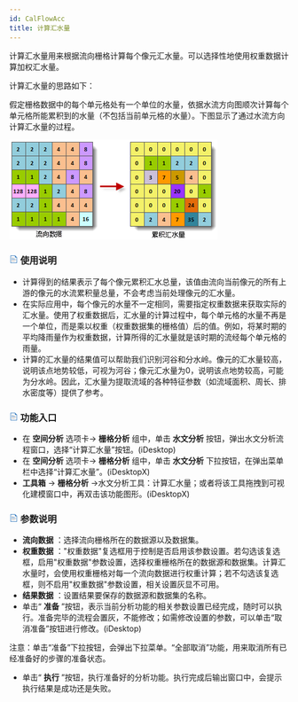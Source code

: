 ```yaml
---
id: CalFlowAcc
title: 计算汇水量
---
```

计算汇水量用来根据流向栅格计算每个像元汇水量。可以选择性地使用权重数据计算加权汇水量。

计算汇水量的思路如下：

假定栅格数据中的每个单元格处有一个单位的水量，依据水流方向图顺次计算每个单元格所能累积到的水量（不包括当前单元格的水量）。下图显示了通过水流方向计算汇水量的过程。

![](img/FlowAcc1.png)  

  
### ![](../img/read.gif) 使用说明

  * 计算得到的结果表示了每个像元累积汇水总量，该值由流向当前像元的所有上游的像元的水流累积量总量，不会考虑当前处理像元的汇水量。
  * 在实际应用中，每个像元的水量不一定相同，需要指定权重数据来获取实际的汇水量。使用了权重数据后，汇水量的计算过程中，每个单元格的水量不再是一个单位，而是乘以权重（权重数据集的栅格值）后的值。例如，将某时期的平均降雨量作为权重数据，计算所得的汇水量就是该时期的流经每个单元格的雨量。 
  * 计算的汇水量的结果值可以帮助我们识别河谷和分水岭。像元的汇水量较高，说明该点地势较低，可视为河谷；像元汇水量为0，说明该点地势较高，可能为分水岭。因此，汇水量为提取流域的各种特征参数（如流域面积、周长、排水密度等）提供了参考。

### ![](../img/read.gif) 功能入口

  * 在 **空间分析** 选项卡-> **栅格分析** 组中，单击 **水文分析** 按钮，弹出水文分析流程窗口，选择“计算汇水量”按钮。(iDesktop)
  * 在 **空间分析** 选项卡-> **栅格分析** 组中，单击 **水文分析** 下拉按钮，在弹出菜单栏中选择“计算汇水量”。(iDesktopX)
  * **工具箱** -> **栅格分析** ->水文分析工具：计算汇水量；或者将该工具拖拽到可视化建模窗口中，再双击该功能图形。(iDesktopX) 

### ![](../img/read.gif) 参数说明

  * **流向数据** ：选择流向栅格所在的数据源以及数据集。
  * **权重数据** ："权重数据"复选框用于控制是否启用该参数设置。若勾选该复选框，启用"权重数据"参数设置，选择权重栅格所在的数据源和数据集。计算汇水量时，会使用权重栅格对每一个流向数据进行权重计算；若不勾选该复选框，则不启用"权重数据"参数设置，相关设置灰显不可用。
  * **结果数据** ：设置结果要保存的数据源和数据集的名称。
  * 单击“ **准备** ”按钮，表示当前分析功能的相关参数设置已经完成，随时可以执行。准备完毕的流程会置灰，不能修改；如需修改设置的参数，可以单击“取消准备”按钮进行修改。(iDesktop) 

注意：单击“准备”下拉按钮，会弹出下拉菜单。“全部取消”功能，用来取消所有已经准备好的步骤的准备状态。

  * 单击“ **执行** ”按钮，执行准备好的分析功能。执行完成后输出窗口中，会提示执行结果是成功还是失败。
